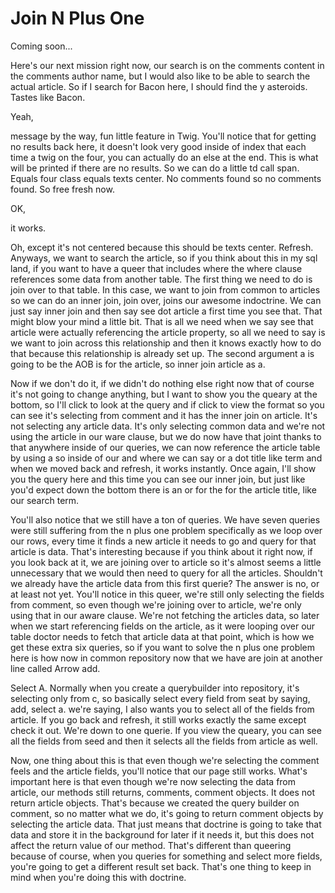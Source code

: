 # Join N Plus One

Coming soon...

Here's our next mission right now, our search is on the comments content in the comments author name, but I would also like to be able to search the actual article. So if I search for Bacon here, I should find the y asteroids. Tastes like Bacon. 

Yeah, 

message by the way, fun little feature in Twig. You'll notice that for getting no results back here, it doesn't look very good inside of index that each time a twig on the four, you can actually do an else at the end. This is what will be printed if there are no results. So we can do a little td call span. Equals four class equals texts center. No comments found so no comments found. So free fresh now. 

OK, 

it works. 

Oh, except it's not centered because this should be texts center. Refresh. Anyways, we want to search the article, so if you think about this in my sql land, if you want to have a queer that includes where the where clause references some data from another table. The first thing we need to do is join over to that table. In this case, we want to join from common to articles so we can do an inner join, join over, joins our awesome indoctrine. We can just say inner join and then say see dot article a first time you see that. That might blow your mind a little bit. That is all we need when we say see that article were actually referencing the article property, so all we need to say is we want to join across this relationship and then it knows exactly how to do that because this relationship is already set up. The second argument a is going to be the AOB is for the article, so inner join article as a. 

Now if we don't do it, if we didn't do nothing else right now that of course it's not going to change anything, but I want to show you the queary at the bottom, so I'll click to look at the query and if click to view the format so you can see it's selecting from comment and it has the inner join on article. It's not selecting any article data. It's only selecting common data and we're not using the article in our ware clause, but we do now have that joint thanks to that anywhere inside of our queries, we can now reference the article table by using a so inside of our and where we can say or a dot title like term and when we moved back and refresh, it works instantly. Once again, I'll show you the query here and this time you can see our inner join, but just like you'd expect down the bottom there is an or for the for the article title, like our search term. 

You'll also notice that we still have a ton of queries. We have seven queries were still suffering from the n plus one problem specifically as we loop over our rows, every time it finds a new article it needs to go and query for that article is data. That's interesting because if you think about it right now, if you look back at it, we are joining over to article so it's almost seems a little unnecessary that we would then need to query for all the articles. Shouldn't we already have the article data from this first querie? The answer is no, or at least not yet. You'll notice in this queer, we're still only selecting the fields from comment, so even though we're joining over to article, we're only using that in our aware clause. We're not fetching the articles data, so later when we start referencing fields on the article, as it were looping over our table doctor needs to fetch that article data at that point, which is how we get these extra six queries, so if you want to solve the n plus one problem here is how now in common repository now that we have are join at another line called Arrow add. 

Select A. Normally when you create a querybuilder into repository, it's selecting only from c, so basically select every field from seat by saying, add, select a. we're saying, I also wants you to select all of the fields from article. If you go back and refresh, it still works exactly the same except check it out. We're down to one querie. If you view the queary, you can see all the fields from seed and then it selects all the fields from article as well. 

Now, one thing about this is that even though we're selecting the comment feels and the article fields, you'll notice that our page still works. What's important here is that even though we're now selecting the data from article, our methods still returns, comments, comment objects. It does not return article objects. That's because we created the query builder on comment, so no matter what we do, it's going to return comment objects by selecting the article data. That just means that doctrine is going to take that data and store it in the background for later if it needs it, but this does not affect the return value of our method. That's different than queering because of course, when you queries for something and select more fields, you're going to get a different result set back. That's one thing to keep in mind when you're doing this with doctrine.